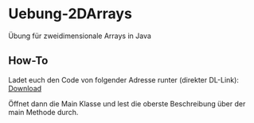 
# Uebung-2DArrays
 Übung für zweidimensionale Arrays in Java
 
## How-To
Ladet euch den Code von folgender Adresse runter (direkter DL-Link):
[Download](https://github.com/CAS-ual-TY/Uebung-2DArrays/archive/master.zip)

Öffnet dann die Main Klasse und lest die oberste Beschreibung über der main Methode durch.
